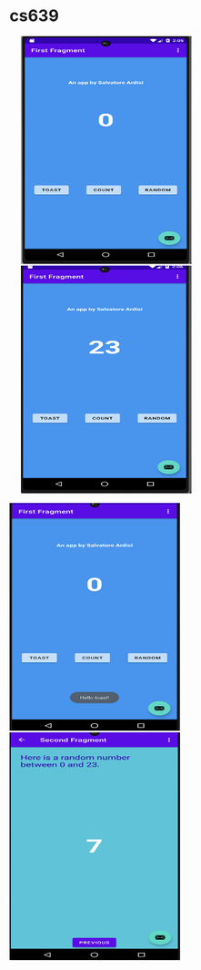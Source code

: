 # cs639

<p float="left">
  <img src="MyFirstApp/first_fragment_start.png" width="300" height="400" hspace="20">
  <img src="MyFirstApp/first_fragment_count.png" width="300" height="400" hspace="20">
</p>
<p float="left">
  <img src="MyFirstApp/first_fragment_toast.png" width="300" height="400">
  <img src="MyFirstApp/second_fragment_random.png" width="300" height="400">
</p>
